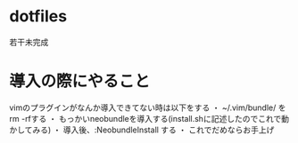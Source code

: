 # dotfiles
若干未完成

# 導入の際にやること
vimのプラグインがなんか導入できてない時は以下をする
・ ~/.vim/bundle/ をrm -rfする
・ もっかいneobundleを導入する(install.shに記述したのでこれで動かしてみる)
・ 導入後、:NeobundleInstall する
・ これでだめならお手上げ
